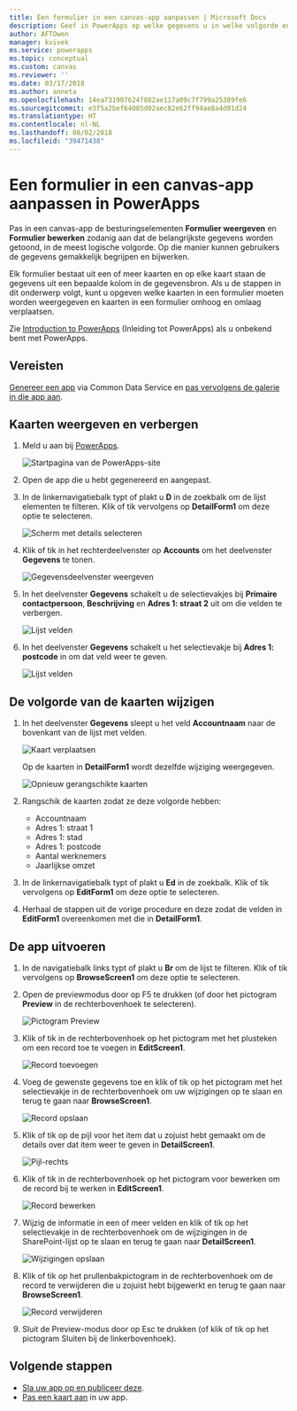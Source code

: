 ```yaml
---
title: Een formulier in een canvas-app aanpassen | Microsoft Docs
description: Geef in PowerApps op welke gegevens u in welke volgorde en in welke besturingselementen wilt weergeven.
author: AFTOwen
manager: kvivek
ms.service: powerapps
ms.topic: conceptual
ms.custom: canvas
ms.reviewer: ''
ms.date: 03/17/2018
ms.author: anneta
ms.openlocfilehash: 14ea731907624f882ae117a09c7f799a25389fe6
ms.sourcegitcommit: e3f5a2bef64085d02aec82e62ff94ae8a4d01d24
ms.translationtype: HT
ms.contentlocale: nl-NL
ms.lasthandoff: 08/02/2018
ms.locfileid: "39471438"
---
```

# <a name="customize-a-canvas-app-form-in-powerapps"></a>Een formulier in een canvas-app aanpassen in PowerApps

Pas in een canvas-app de besturingselementen **Formulier weergeven** en **Formulier bewerken** zodanig aan dat de belangrijkste gegevens worden getoond, in de meest logische volgorde. Op die manier kunnen gebruikers de gegevens gemakkelijk begrijpen en bijwerken.

Elk formulier bestaat uit een of meer kaarten en op elke kaart staan de gegevens uit een bepaalde kolom in de gegevensbron. Als u de stappen in dit onderwerp volgt, kunt u opgeven welke kaarten in een formulier moeten worden weergegeven en kaarten in een formulier omhoog en omlaag verplaatsen.

Zie [Introduction to PowerApps](getting-started.md) (Inleiding tot PowerApps) als u onbekend bent met PowerApps.

## <a name="prerequisites"></a>Vereisten

[Genereer een app](data-platform-create-app.md) via Common Data Service en [pas vervolgens de galerie in die app aan](customize-layout-sharepoint.md).

## <a name="show-and-hide-cards"></a>Kaarten weergeven en verbergen

1. Meld u aan bij [PowerApps](http://web.powerapps.com?utm_source=padocs&utm_medium=linkinadoc&utm_campaign=referralsfromdoc).

    ![Startpagina van de PowerApps-site](./media/customize-forms-sharepoint/sign-in.png)


1. Open de app die u hebt gegenereerd en aangepast.

1. In de linkernavigatiebalk typt of plakt u **D** in de zoekbalk om de lijst elementen te filteren. Klik of tik vervolgens op **DetailForm1** om deze optie te selecteren.

    ![Scherm met details selecteren](./media/customize-forms-sharepoint/select-detailform.png)

1. Klik of tik in het rechterdeelvenster op **Accounts** om het deelvenster **Gegevens** te tonen.

    ![Gegevensdeelvenster weergeven](./media/customize-forms-sharepoint/show-data-pane.png)

1. In het deelvenster **Gegevens** schakelt u de selectievakjes bij **Primaire contactpersoon**, **Beschrijving** en **Adres 1: straat 2** uit om die velden te verbergen.

    ![Lijst velden](./media/customize-forms-sharepoint/hide-fields.png)

1.  In het deelvenster **Gegevens** schakelt u het selectievakje bij **Adres 1: postcode** in om dat veld weer te geven.

    ![Lijst velden](./media/customize-forms-sharepoint/show-field.png)

## <a name="reorder-the-cards"></a>De volgorde van de kaarten wijzigen
1. In het deelvenster **Gegevens** sleept u het veld **Accountnaam** naar de bovenkant van de lijst met velden.

    ![Kaart verplaatsen](./media/customize-forms-sharepoint/move-card.png)

    Op de kaarten in **DetailForm1** wordt dezelfde wijziging weergegeven.

    ![Opnieuw gerangschikte kaarten](./media/customize-forms-sharepoint/reordered-card.png)

1. Rangschik de kaarten zodat ze deze volgorde hebben:

    - Accountnaam
    - Adres 1: straat 1
    - Adres 1: stad
    - Adres 1: postcode
    - Aantal werknemers
    - Jaarlijkse omzet

1. In de linkernavigatiebalk typt of plakt u **Ed** in de zoekbalk. Klik of tik vervolgens op **EditForm1** om deze optie te selecteren.

1. Herhaal de stappen uit de vorige procedure en deze zodat de velden in **EditForm1** overeenkomen met die in **DetailForm1**.

## <a name="run-the-app"></a>De app uitvoeren
1. In de navigatiebalk links typt of plakt u **Br** om de lijst te filteren. Klik of tik vervolgens op **BrowseScreen1** om deze optie te selecteren.

2. Open de previewmodus door op F5 te drukken (of door het pictogram **Preview** in de rechterbovenhoek te selecteren).

    ![Pictogram Preview](./media/customize-forms-sharepoint/open-preview.png)

3. Klik of tik in de rechterbovenhoek op het pictogram met het plusteken om een record toe te voegen in **EditScreen1**.

    ![Record toevoegen](./media/customize-forms-sharepoint/add-record.png)

4. Voeg de gewenste gegevens toe en klik of tik op het pictogram met het selectievakje in de rechterbovenhoek om uw wijzigingen op te slaan en terug te gaan naar **BrowseScreen1**.

    ![Record opslaan](./media/customize-forms-sharepoint/save-record.png)

5. Klik of tik op de pijl voor het item dat u zojuist hebt gemaakt om de details over dat item weer te geven in **DetailScreen1**.  

    ![Pijl-rechts](./media/customize-forms-sharepoint/right-arrow.png)

6. Klik of tik in de rechterbovenhoek op het pictogram voor bewerken om de record bij te werken in **EditScreen1**.

    ![Record bewerken](./media/customize-forms-sharepoint/edit-record.png)

7. Wijzig de informatie in een of meer velden en klik of tik op het selectievakje in de rechterbovenhoek om de wijzigingen in de SharePoint-lijst op te slaan en terug te gaan naar **DetailScreen1**.  

    ![Wijzigingen opslaan](./media/customize-forms-sharepoint/save-record.png)

8. Klik of tik op het prullenbakpictogram in de rechterbovenhoek om de record te verwijderen die u zojuist hebt bijgewerkt en terug te gaan naar **BrowseScreen1**.

    ![Record verwijderen](./media/customize-forms-sharepoint/delete-record.png)

9. Sluit de Preview-modus door op Esc te drukken (of klik of tik op het pictogram Sluiten bij de linkerbovenhoek).

## <a name="next-steps"></a>Volgende stappen
- [Sla uw app op en publiceer deze](save-publish-app.md).
- [Pas een kaart aan](customize-card.md) in uw app.
